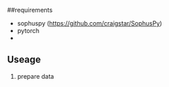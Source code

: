 ##requirements
- sophuspy (https://github.com/craigstar/SophusPy)
- pytorch
- 
## Useage
<ol>
    <li>prepare data</li>
</ol>